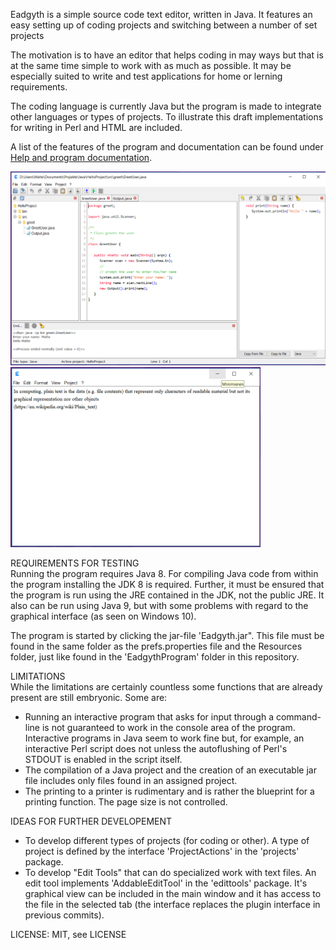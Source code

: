 <p>Eadgyth is a simple source code text editor, written in Java. It features an easy setting
up of coding projects and switching between a number of set projects
<p>
The motivation is to have an editor that helps coding in may ways but that is at the
same time simple to work with as much as possible. It may be especially suited to write
and test applications for home or lerning requirements.
<p>
The coding language is currently Java but the program is made to integrate other languages
or types of projects. To illustrate this draft implementations for writing in Perl and HTML
are included.
<p>A list of the features of the program and documentation can be found under
<a href="https://eadgyth.github.io/Programming-Editor/">Help and program documentation</a>.
<p>
<img src="docs/images/Windows10SystemLAF.png" width="600"/>
<img src="docs/images/SimpleEditorView.png" width="400"/>
<br>
<p>
REQUIREMENTS FOR TESTING<br>
Running the program requires Java 8. For compiling Java code from within the program installing
the JDK 8 is required. Further, it must be ensured that the program is run using the JRE contained
in the JDK, not the public JRE. It also can be run using Java 9, but with some problems with regard
to the graphical interface (as seen on Windows 10).
<p>
The program is started by clicking the jar-file 'Eadgyth.jar". This file  must be found in the
same folder as the prefs.properties file and the Resources folder, just like found in the
'EadgythProgram' folder in this repository.
<p>
LIMITATIONS<br>
While the limitations are certainly countless some functions that are already present are still
embryonic. Some are:
<ul>
<li>Running an interactive program that asks for input through a command-line is not guaranteed
    to work in the console area of the program. Interactive programs in Java seem to work fine but,
    for example, an interactive Perl script does not unless the autoflushing of Perl's STDOUT is
    enabled in the script itself.</li>
<li>The compilation of a Java project and the creation of an executable jar file includes only files
    found in an assigned project.</li>
<li>The printing to a printer is rudimentary and is rather the blueprint for a printing function.
    The page size is not controlled.</li>
</ul>
<p>
IDEAS FOR FURTHER DEVELOPEMENT<br>
<ul>
<li>To develop different types of projects (for coding or other). A type of project is defined by
   the interface 'ProjectActions' in the 'projects' package.</li>
<li>To develop "Edit Tools" that can do specialized work with text files. An edit tool implements
   'AddableEditTool' in the 'edittools' package. It's graphical view can be included in the main 
   window and it has access to the file in the selected tab (the interface replaces the plugin
   interface in previous commits).</li>
</ul>
<p>
LICENSE: MIT, see LICENSE<br>
